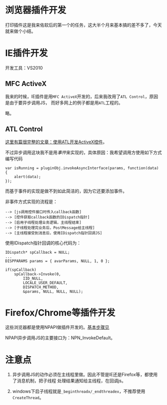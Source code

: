 浏览器插件开发
==============

打印插件这是我来佑软后的第一个的任务，这大半个月来基本搞的差不多了，今天就来做个小结。

# IE插件开发

开发工具：VS2010

## MFC ActiveX

我来的时候，IE插件是用`MFC ActiveX`开发的，后来我改用了`ATL Control`，原因是由于要异步调用JS，
而好多网上的例子都是用`ATL`工程的。

略。

## ATL Control

[这里有篇很完整的文章：使用ATL开发ActiveX控件](http://www.cnblogs.com/chinadhf/archive/2010/09/03/1817336.html)。

不过异步调用这块我不是用*事件*来实现的，具体原因：我希望调用方使用如下方式编写代码

    var isRunning = pluginObj.invokeAsyncInterface(params, function(data) {
        alert(data);
    });
    
而基于事件的实现是做不到如此简洁的，因为它还要添加事件。

非事件方式实现的流程是：

    --> [js调用控件接口时传入callback函数] 
    --> [控件获取callback函数的IDispatch指针] 
    --> [启用子线程处理业务逻辑，主线程结束]
    --> [子线程处理完业务后，PostMessage给主线程]
    --> [主线程接受到消息后，使用IDispatch指针回调JS]
    
使用IDispatch指针回调的核心代码为：

    IDispatch* spCallback = NULL;
    ...
    DISPPARAMS params = { avarParams, NULL, 1, 0 };

	if(spCallback)
		spCallback->Invoke(0, 
			IID_NULL, 
			LOCALE_USER_DEFAULT, 
			DISPATCH_METHOD, 
			&params, NULL, NULL, NULL);
  
# Firefox/Chrome等插件开发

这些浏览器都是使用NPAPI做插件开发的。[基本步骤见](http://mozilla.com.cn/post/21666/)

NPAPI异步调用JS的主要接口为：NPN_InvokeDefault。

# 注意点

1. 异步调用JS的动作必须在主线程里做。因此不管是IE还是Firefox等，都使用了消息机制，把子线程
处理结果通知给主线程，在回调js。

2. windows下启子线程就是`_beginthreadx/_endthreadex`，不推荐使用`CreateThread`。

